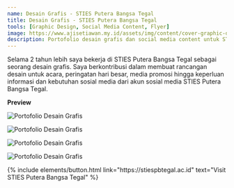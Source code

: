 ```yaml
---
name: Desain Grafis - STIES Putera Bangsa Tegal
title: Desain Grafis - STIES Putera Bangsa Tegal 
tools: [Graphic Design, Social Media Content, Flyer]
image: https://www.ajisetiawan.my.id/assets/img/content/cover-graphic-design.jpg
description: Portofolio desain grafis dan social media content untuk STIES Putera Bangsa Tegal.
---
```




Selama 2 tahun lebih saya bekerja di STIES Putera Bangsa Tegal sebagai seorang desain grafis. Saya berkontribusi dalam membuat rancangan desain untuk acara, peringatan hari besar, media promosi hingga keperluan informasi dan kebutuhan sosial media dari akun sosial media STIES Putera Bangsa Tegal.



**Preview**


![Portofolio Desain Grafis](https://www.ajisetiawan.my.id/assets/img/content/cover-graphic-design.jpg "Portofolio Desain Grafis")

![Portofolio Desain Grafis](https://www.ajisetiawan.my.id/assets/img/content/gd-stiespb-1.jpg "Portofolio Desain Grafis")

![Portofolio Desain Grafis](https://www.ajisetiawan.my.id/assets/img/content/gd-stiespb-2.jpg "Portofolio Desain Grafis")

![Portofolio Desain Grafis](https://www.ajisetiawan.my.id/assets/img/content/gd-stiespb-3.jpg "Portofolio Desain Grafis")


<p class="text-center">
{% include elements/button.html link="https://stiespbtegal.ac.id" text="Visit STIES Putera Bangsa Tegal" %}
</p>
